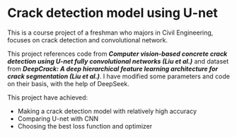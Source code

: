 # Crack detection model using U-net

This is a course project of a freshman who majors in Civil Engineering, focuses on crack detection and convolutional network. 

This project references code from ***Computer vision-based concrete crack detection using U-net fully
convolutional networks (Liu et al.)*** and dataset from ***DeepCrack: A deep hierarchical feature learning architecture for crack segmentation (Liu et al.)***. I have modified some parameters and code on their basis, with the help of DeepSeek. 

This project have achieved: 

- Making a crack detection model with relatively high accuracy
- Comparing U-net with CNN
- Choosing the best loss function and optimizer